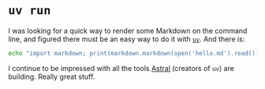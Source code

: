 # `uv run`

I was looking for a quick way to render some Markdown on the command line, and figured there must be an easy way to do it with [`uv`](https://docs.astral.sh/uv/). And there is:

```sh
echo "import markdown; print(markdown.markdown(open('hello.md').read()))" | uv run --with markdown -
```

I continue to be impressed with all the tools [Astral](https://astral.sh) (creators of `uv`) are building. Really great stuff.
